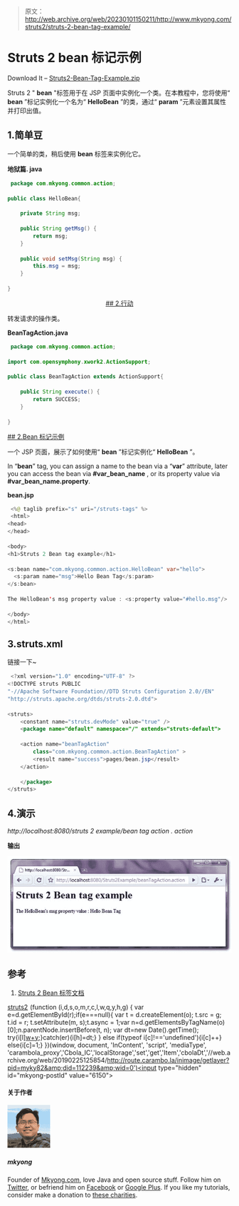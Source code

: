 > 原文：<http://web.archive.org/web/20230101150211/http://www.mkyong.com/struts2/struts-2-bean-tag-example/>

# Struts 2 bean 标记示例

Download It – [Struts2-Bean-Tag-Example.zip](http://web.archive.org/web/20190225125854/http://www.mkyong.com/wp-content/uploads/2010/07/Struts2-Bean-Tag-Example.zip)

Struts 2 " **bean** "标签用于在 JSP 页面中实例化一个类。在本教程中，您将使用“ **bean** ”标记实例化一个名为“ **HelloBean** ”的类，通过“ **param** ”元素设置其属性并打印出值。

## 1.简单豆

一个简单的类，稍后使用 **bean** 标签来实例化它。

**地狱篇. java**

```java
 package com.mkyong.common.action;

public class HelloBean{

	private String msg;

	public String getMsg() {
		return msg;
	}

	public void setMsg(String msg) {
		this.msg = msg;
	}

} 
```

 <ins class="adsbygoogle" style="display:block; text-align:center;" data-ad-format="fluid" data-ad-layout="in-article" data-ad-client="ca-pub-2836379775501347" data-ad-slot="6894224149">## 2.行动

转发请求的操作类。

**BeanTagAction.java**

```java
 package com.mkyong.common.action;

import com.opensymphony.xwork2.ActionSupport;

public class BeanTagAction extends ActionSupport{

	public String execute() {
		return SUCCESS;
	}

} 
```

 <ins class="adsbygoogle" style="display:block" data-ad-client="ca-pub-2836379775501347" data-ad-slot="8821506761" data-ad-format="auto" data-ad-region="mkyongregion">## 2.Bean 标记示例

一个 JSP 页面，展示了如何使用“ **bean** ”标记实例化“ **HelloBean** ”。

In “**bean**” tag, you can assign a name to the bean via a “**var**” attribute, later you can access the bean via **#var_bean_name** , or its property value via **#var_bean_name.property**.

**bean.jsp**

```java
 <%@ taglib prefix="s" uri="/struts-tags" %>
 <html>
<head>
</head>

<body>
<h1>Struts 2 Bean tag example</h1>

<s:bean name="com.mkyong.common.action.HelloBean" var="hello">
  <s:param name="msg">Hello Bean Tag</s:param>
</s:bean>

The HelloBean's msg property value : <s:property value="#hello.msg"/>

</body>
</html> 
```

## 3.struts.xml

链接一下~

```java
 <?xml version="1.0" encoding="UTF-8" ?>
<!DOCTYPE struts PUBLIC
"-//Apache Software Foundation//DTD Struts Configuration 2.0//EN"
"http://struts.apache.org/dtds/struts-2.0.dtd">

<struts>
    <constant name="struts.devMode" value="true" />
    <package name="default" namespace="/" extends="struts-default">

	<action name="beanTagAction" 
	    class="com.mkyong.common.action.BeanTagAction" >
	    <result name="success">pages/bean.jsp</result>
	</action>

    </package>
</struts> 
```

## 4.演示

*http://localhost:8080/struts 2 example/bean tag action . action*

**输出**

![Struts 2 bean tag example](img/755673560e928c180a3c250b38a3c5d4.png "Struts2-Bean-Tag-Example")

## 参考

1.  [Struts 2 Bean 标签文档](http://web.archive.org/web/20190225125854/http://struts.apache.org/2.0.14/docs/bean.html)

[struts2](http://web.archive.org/web/20190225125854/http://www.mkyong.com/tag/struts2/)</ins></ins>![](img/03249c6265b94a5b7d2c40579b6cc48c.png) (function (i,d,s,o,m,r,c,l,w,q,y,h,g) { var e=d.getElementById(r);if(e===null){ var t = d.createElement(o); t.src = g; t.id = r; t.setAttribute(m, s);t.async = 1;var n=d.getElementsByTagName(o)[0];n.parentNode.insertBefore(t, n); var dt=new Date().getTime(); try{i[l][w+y](h,i[l][q+y](h)+'&amp;'+dt);}catch(er){i[h]=dt;} } else if(typeof i[c]!=='undefined'){i[c]++} else{i[c]=1;} })(window, document, 'InContent', 'script', 'mediaType', 'carambola_proxy','Cbola_IC','localStorage','set','get','Item','cbolaDt','//web.archive.org/web/20190225125854/http://route.carambo.la/inimage/getlayer?pid=myky82&amp;did=112239&amp;wid=0')<input type="hidden" id="mkyong-postId" value="6150">

#### 关于作者

![author image](img/e3dc0735b893a1c964f5fbad167c9c2d.png)

##### mkyong

Founder of [Mkyong.com](http://web.archive.org/web/20190225125854/http://mkyong.com/), love Java and open source stuff. Follow him on [Twitter](http://web.archive.org/web/20190225125854/https://twitter.com/mkyong), or befriend him on [Facebook](http://web.archive.org/web/20190225125854/http://www.facebook.com/java.tutorial) or [Google Plus](http://web.archive.org/web/20190225125854/https://plus.google.com/110948163568945735692?rel=author). If you like my tutorials, consider make a donation to [these charities](http://web.archive.org/web/20190225125854/http://www.mkyong.com/blog/donate-to-charity/).